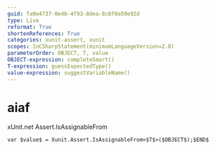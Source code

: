 ```yaml
---
guid: fa9e4737-0e4b-4f93-8dea-8c0f0a59e92d
type: Live
reformat: True
shortenReferences: True
categories: xunit-assert, xunit
scopes: InCSharpStatement(minimumLanguageVersion=2.0)
parameterOrder: OBJECT, T, value
OBJECT-expression: completeSmart()
T-expression: guessExpectedType()
value-expression: suggestVariableName()
---
```


# aiaf

xUnit.net Assert.IsAssignableFrom

```
var $value$ = Xunit.Assert.IsAssignableFrom<$T$>($OBJECT$);$END$
```


